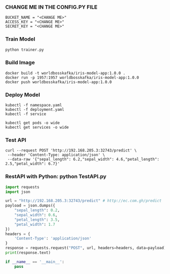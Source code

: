 ### CHANGE ME IN THE CONFIG.PY FILE

```shell
BUCKET_NAME = "<CHANGE ME>"
ACCESS_KEY = "<CHANGE ME>"
SECRET_KEY = "<CHANGE ME>"
```
### Train Model
```python
python trainer.py
```

### Build Image
````shell
docker build -t worldbosskafka/iris-model-app:1.0.0 .
docker run -p 1957:1957 worldbosskafka/iris-model-app:1.0.0
docker push worldbosskafka/iris-model-app:1.0.0
````
### Deploy Model
```shell
kubectl -f namespace.yaml
kubectl -f deployment.yaml
kubectl -f service

kubectl get pods -o wide
kubectl get services -o wide
```

### Test API
```shell
curl --request POST 'http://192.168.205.3:32743/predict' \
 --header 'Content-Type: application/json' \
 --data-raw '{"sepal_length": 6.2,"sepal_width": 4.6,"petal_length": 2.5,"petal_width": 6.7}'
```

### RestAPI with Python: python TestAPI.py
```python
import requests
import json

url = "http://192.168.205.3:32743/predict" # http://ec.com.gh/predict
payload = json.dumps({
    "sepal_length": 0.2,
    "sepal_width": 0.6,
    "petal_length": 3.5,
    "petal_width": 1.7
})
headers = {
    'Content-Type': 'application/json'
}
response = requests.request("POST", url, headers=headers, data=payload)
print(response.text)

if __name__ == '__main__':
    pass
```

